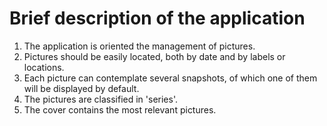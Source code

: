 # Brief description of the application

1. The application is oriented the management of pictures.
2. Pictures should be easily located, both by date and by labels or locations.
3. Each picture can contemplate several snapshots, of which one of them will be displayed by default.
4. The pictures are classified in 'series'.
5. The cover contains the most relevant pictures.
